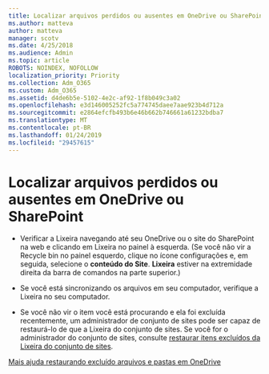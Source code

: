 ```yaml
---
title: Localizar arquivos perdidos ou ausentes em OneDrive ou SharePoint
ms.author: matteva
author: matteva
manager: scotv
ms.date: 4/25/2018
ms.audience: Admin
ms.topic: article
ROBOTS: NOINDEX, NOFOLLOW
localization_priority: Priority
ms.collection: Adm_O365
ms.custom: Adm_O365
ms.assetid: d4de6b5e-5102-4e2c-af92-1f8b049c3a02
ms.openlocfilehash: e3d146005252fc5a774745daee7aae923b4d712a
ms.sourcegitcommit: e2864efcfb493b6e46b662b746661a61232bdba7
ms.translationtype: MT
ms.contentlocale: pt-BR
ms.lasthandoff: 01/24/2019
ms.locfileid: "29457615"
---
```

# <a name="find-lost-or-missing-files-in-onedrive-or-sharepoint"></a>Localizar arquivos perdidos ou ausentes em OneDrive ou SharePoint

- Verificar a Lixeira navegando até seu OneDrive ou o site do SharePoint na web e clicando em Lixeira no painel à esquerda. (Se você não vir a Recycle bin no painel esquerdo, clique no ícone configurações e, em seguida, selecione o **conteúdo do Site**. **Lixeira** estiver na extremidade direita da barra de comandos na parte superior.) 
    
- Se você está sincronizando os arquivos em seu computador, verifique a Lixeira no seu computador. 
    
- Se você não vir o item você está procurando e ela foi excluída recentemente, um administrador de conjunto de sites pode ser capaz de restaurá-lo de que a Lixeira do conjunto de sites. Se você for o administrador do conjunto de sites, consulte [restaurar itens excluídos da Lixeira do conjunto de sites](https://go.microsoft.com/fwlink/?linkid=866439).
    
[Mais ajuda restaurando excluído arquivos e pastas em OneDrive](https://go.microsoft.com/fwlink/?linkid=872872)
  


